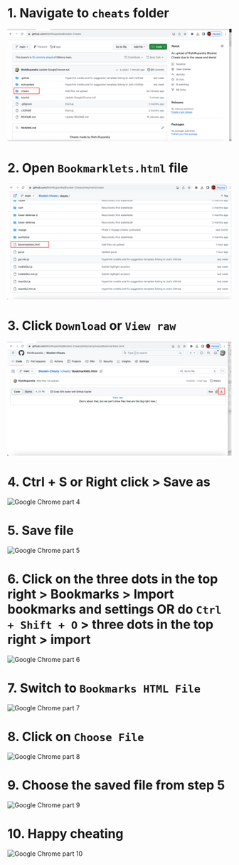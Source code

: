 # 1. Navigate to `cheats` folder
![Google Chrome part 1](/tutorial/chrome/part(1).png)
# 2. Open `Bookmarklets.html` file
![Google Chrome part 2](/tutorial/chrome/part(2).png)
# 3. Click `Download` or `View raw`
![Google Chrome part 3](/tutorial/chrome/part(3).png)
# 4. Ctrl + S or Right click > Save as
![Google Chrome part 4](/tutorial/chrome/part%20(4).png)
# 5. Save file
![Google Chrome part 5](/tutorial/chrome/part%20(5).png)
# 6. Click on the three dots in the top right > Bookmarks > Import bookmarks and settings **OR** do `Ctrl + Shift + O` > three dots in the top right > import
![Google Chrome part 6](/tutorial/chrome/part%20(6).png)
# 7. Switch to `Bookmarks HTML File`
![Google Chrome part 7](/tutorial/chrome/part%20(7).png)
# 8. Click on `Choose File`
![Google Chrome part 8](/tutorial/chrome/part%20(8).png)
# 9. Choose the saved file from step 5
![Google Chrome part 9](/tutorial/chrome/part%20(9).png)
# 10. Happy cheating
![Google Chrome part 10](/tutorial/chrome/part%20(10).png)
